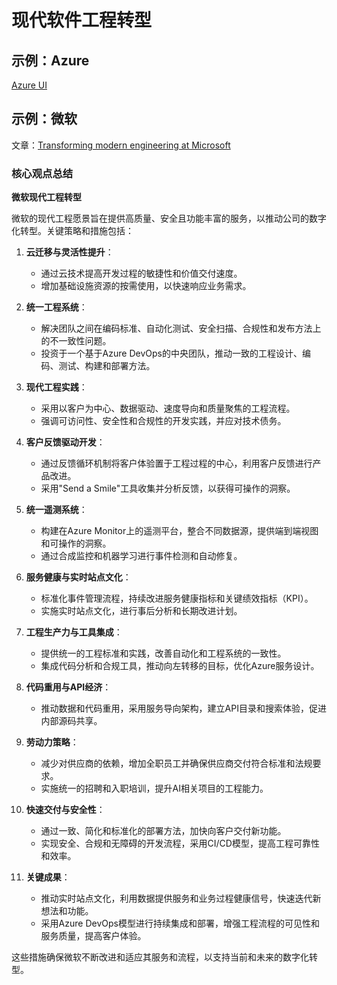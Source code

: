 # 现代软件工程转型

## 示例：Azure

[Azure UI](https://azure.microsoft.com/en-us/blog/product/azure-ai/)

## 示例：微软

文章：[Transforming modern engineering at Microsoft](https://www.microsoft.com/insidetrack/blog/transforming-modern-engineering-at-microsoft/)

### 核心观点总结

**微软现代工程转型**

微软的现代工程愿景旨在提供高质量、安全且功能丰富的服务，以推动公司的数字化转型。关键策略和措施包括：

1. **云迁移与灵活性提升**：
    - 通过云技术提高开发过程的敏捷性和价值交付速度。
    - 增加基础设施资源的按需使用，以快速响应业务需求。

2. **统一工程系统**：
    - 解决团队之间在编码标准、自动化测试、安全扫描、合规性和发布方法上的不一致性问题。
    - 投资于一个基于Azure DevOps的中央团队，推动一致的工程设计、编码、测试、构建和部署方法。

3. **现代工程实践**：
    - 采用以客户为中心、数据驱动、速度导向和质量聚焦的工程流程。
    - 强调可访问性、安全性和合规性的开发实践，并应对技术债务。

4. **客户反馈驱动开发**：
    - 通过反馈循环机制将客户体验置于工程过程的中心，利用客户反馈进行产品改进。
    - 采用"Send a Smile"工具收集并分析反馈，以获得可操作的洞察。

5. **统一遥测系统**：
    - 构建在Azure Monitor上的遥测平台，整合不同数据源，提供端到端视图和可操作的洞察。
    - 通过合成监控和机器学习进行事件检测和自动修复。

6. **服务健康与实时站点文化**：
    - 标准化事件管理流程，持续改进服务健康指标和关键绩效指标（KPI）。
    - 实施实时站点文化，进行事后分析和长期改进计划。

7. **工程生产力与工具集成**：
    - 提供统一的工程标准和实践，改善自动化和工程系统的一致性。
    - 集成代码分析和合规工具，推动向左转移的目标，优化Azure服务设计。

8. **代码重用与API经济**：
    - 推动数据和代码重用，采用服务导向架构，建立API目录和搜索体验，促进内部源码共享。

9. **劳动力策略**：
    - 减少对供应商的依赖，增加全职员工并确保供应商交付符合标准和法规要求。
    - 实施统一的招聘和入职培训，提升AI相关项目的工程能力。

10. **快速交付与安全性**：
    - 通过一致、简化和标准化的部署方法，加快向客户交付新功能。
    - 实现安全、合规和无障碍的开发流程，采用CI/CD模型，提高工程可靠性和效率。

11. **关键成果**：
    - 推动实时站点文化，利用数据提供服务和业务过程健康信号，快速迭代新想法和功能。
    - 采用Azure DevOps模型进行持续集成和部署，增强工程流程的可见性和服务质量，提高客户体验。

这些措施确保微软不断改进和适应其服务和流程，以支持当前和未来的数字化转型。


